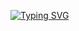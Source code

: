 
[![Typing SVG](https://readme-typing-svg.demolab.com?font=Fira+Code&duration=1000&pause=1000&color=F7F7F7&background=000000&width=800&height=200&separator=%3C&lines=%3E+whoami%3Cprashanth%F0%9F%91%A8%E2%80%8D%F0%9F%92%BB%3C%3E+mission%3CDebug+your+mindset+%F0%9F%A7%A0+before+you+debug+your+code+%F0%9F%91%A8%E2%80%8D%F0%9F%92%BB%3C%3E+motto%3Cif+(failure)+%7B%3C++++workHard();%3C++++neverGiveUp();+%7D)](https://git.io/typing-svg)
